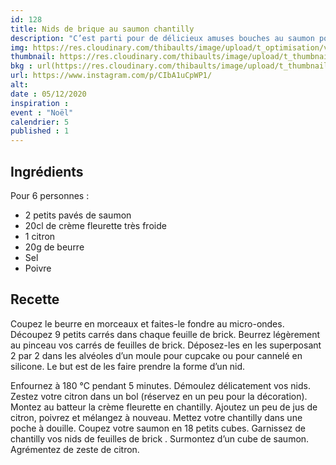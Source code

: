 ```yaml
---
id: 128
title: Nids de brique au saumon chantilly
description: "C’est parti pour de délicieux amuses bouches au saumon pour ravir vos invités !"
img: https://res.cloudinary.com/thibaults/image/upload/t_optimisation/v1607162396/Recipes/20201205_amuses_bouches_saumon.jpg
thumbnail: https://res.cloudinary.com/thibaults/image/upload/t_thumbnail_josie/v1607162396/Recipes/20201205_amuses_bouches_saumon.jpg
bkg : url(https://res.cloudinary.com/thibaults/image/upload/t_thumbnail_josie/v1607162396/Recipes/20201205_amuses_bouches_saumon.jpg)
url: https://www.instagram.com/p/CIbA1uCpWP1/
alt: 
date : 05/12/2020
inspiration : 
event : "Noël"
calendrier: 5
published : 1
---
```


## Ingrédients
Pour 6 personnes :
 - 2 petits pavés de saumon
 - 20cl de crème fleurette très froide
 - 1 citron 
 - 20g de beurre
 - Sel
 - Poivre

## Recette
Coupez le beurre en morceaux et faites-le fondre au micro-ondes. Découpez 9 petits carrés dans chaque feuille de brick. Beurrez légèrement au pinceau vos carrés de feuilles de brick. Déposez-les en les superposant 2 par 2 dans les alvéoles d’un moule pour cupcake ou pour cannelé en silicone. Le but est de les faire prendre la forme d’un nid. 

Enfournez à 180 °C pendant 5 minutes. Démoulez délicatement vos nids. Zestez votre citron dans un bol (réservez en un peu pour la décoration). Montez au batteur la crème fleurette en chantilly. Ajoutez un peu de jus de citron, poivrez et mélangez à nouveau. Mettez votre chantilly dans une poche à douille. Coupez votre saumon en 18 petits cubes. Garnissez de chantilly vos nids de feuilles de brick . Surmontez d’un cube de saumon. Agrémentez de zeste de citron.